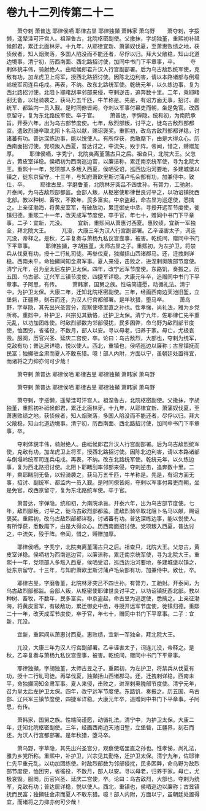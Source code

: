 # 卷九十二列传第二十二

　　萧夺剌 萧普达 耶律侯哂 耶律古昱 耶律独攧 萧韩家 萧乌野 　　萧夺剌，字挼懒，遥辇洼可汗宫人。祖涅鲁古，北院枢密副使。父撒抹，字胡独堇，重熙初补祗候郎君，累迁北面林牙。十九年，从耶律宜新、萧蒲奴伐夏，至萧惠败绩之地，获侦候者，知人烟聚落，多国人陷没而不能还者，尽俘以归。拜大父敞稳，知山北道边境事。清宁初，历西南面、西北路招讨使，加同中书门下平章事，卒。 　　夺剌体貌丰伟，骑射绝人。由祗候郎君升汉人行宫副部署。后为乌古敌烈统军使，克敌有功，加龙虎卫上将军，授西北路招讨使。因陈北边利害，请以本路诸部与倒塌岭统军司连兵屯戍。再表，不纳。改东北路统军使。乾统元年，以久练边事，复为西北路招讨使。北阻卜耶睹刮率邻部来侵，夺剌逆击，追奔数十里。二年，乘耶睹刮无备，以轻骑袭之，获马万五千匹，牛羊称是。先是，有诏方面无事，招讨、副统军、都监内一员入觐。是时同僚皆阙，夺剌以军事付幕吏而朝，坐是免官。改西京留守，复为东北路统军使。卒于官。 　　萧普达，字弹隐。统和初，为南院承旨。开泰六年，出为乌古部节度使。七年，敌烈部叛，讨平之，徙乌古敌烈部都监。遣敌烈骑卒取北阻卜名马以献，赐诏褒奖。重熙初，改乌古敌烈部都详稳，讨诸蕃有功。普达深练边事，能以悦使人。有所俘获，悉散麾下，由是大得众心。历西南面招讨使。党项叛入西夏，普达讨之，中流矢，殁于阵。帝闻，惜之，赙赠加厚。 　　耶律侯哂，字秃宁，北院夷离堇蒲古只之后。祖查只，北院大王。父忽古，黄皮室详稳。侯哂初为西南巡边官，以廉洁称，累迁南京统军使，寻为北院大王。重熙十一年，党项部人多叛入西夏，侯哂受诏，巡西边沿河要地，多建城堡以镇之，徙东京留守。十三年，与知府萧欧里斯讨蒲卢毛朵部有功，加兼侍中。致仕，卒。 　　耶律古昱，字磨鲁堇，北院林牙突吕不四世孙。有膂力，工驰射。开泰间，为乌古敌烈部都监。会部人叛，从枢密使耶律世良讨平之，以功诏镇抚西北部。教以种树、畜牧，不数年，民多富实。中京盗起，命古昱为巡逻使，悉擒之。上亲征渤海，将黄皮室军，有破敌功，累迁御史中丞，寻授开远军节度使，徙镇归德。重熙二十一年，改天成军节度使，卒于官，年七十，赠同中书门下平章事。二子：宜新，兀没。 　　宜新，重熙间从萧惠讨西夏。惠败绩，宜新一军独全，拜北院大王。 　　兀没，大康三年为汉人行宫副部署。乙辛诬害太子，词连兀没，帝释之。是秋，乙辛复奏与萧杨九私议宫壸事，被害。乾统间，赠同中书门下平章事。 　　耶律独攧，字胡独堇，太师古昱之子。重熙初，为左护卫，将禁兵从伐夏有功，授十二行糺司徒。再举伐夏，独攧括山西诸郡马。还，迁拽剌详稳。西南未平，命独攧同知金肃军事。夏人来侵，击败之，进涅剌奥隗部节度使。清宁元年，召为皇太后左护卫太保。四年，改宁远军节度使。东路饥，奏振之。历五国、乌古部、辽兴军三镇节度使，四捷军详稳。大康元年卒，追赠同中书门下平章事。子阿思，有传。 　　萧韩家，国舅之族。性端简谨愿，动循礼法。清宁中，为护卫太保。大康二年，迁知北院枢密副使。三年，经画西南边天池旧堑，立堡砦，正疆界，刻石而还，为汉人行宫都部署。是年秋猎，堕马卒。 　　萧乌野，字草隐，其先出兴圣宫分，观察使塔里直之孙也。性孝悌，尚礼法，雅为乡党所称。重熙中，补护卫，兴宗见其勤恪，迁护卫太保。清宁九年，佐耶律仁先平重元乱，以功加团练使。时敌烈部数为邻部侵扰，民多困弊，命乌野为敌烈部节度使，恤困穷，省徭役，不数月，部人以安。寻以母老，归养于家。母亡，尤极哀毁。服阕，历官兴圣、延庆二宫使，卒。论曰：乌古敌烈，大部也，夺剌为统军，克敌有功；普达居详稳，悦以使人。西北，重镇也，侯哂巡边以廉称；古昱镇抚而民富；独攧驻金肃而夏人不敢东猎。噫！部人内附，方面以宁，虽朝廷处置得宜，而诸将之力抑亦何可少哉！

　　萧夺剌 萧普达 耶律侯哂 耶律古昱 耶律独攧 萧韩家 萧乌野

　　萧夺剌 萧普达 耶律侯哂 耶律古昱 耶律独攧 萧韩家 萧乌野

　　萧夺剌，字挼懒，遥辇洼可汗宫人。祖涅鲁古，北院枢密副使。父撒抹，字胡独堇，重熙初补祗候郎君，累迁北面林牙。十九年，从耶律宜新、萧蒲奴伐夏，至萧惠败绩之地，获侦候者，知人烟聚落，多国人陷没而不能还者，尽俘以归。拜大父敞稳，知山北道边境事。清宁初，历西南面、西北路招讨使，加同中书门下平章事，卒。

　　夺剌体貌丰伟，骑射绝人。由祗候郎君升汉人行宫副部署。后为乌古敌烈统军使，克敌有功，加龙虎卫上将军，授西北路招讨使。因陈北边利害，请以本路诸部与倒塌岭统军司连兵屯戍。再表，不纳。改东北路统军使。乾统元年，以久练边事，复为西北路招讨使。北阻卜耶睹刮率邻部来侵，夺剌逆击，追奔数十里。二年，乘耶睹刮无备，以轻骑袭之，获马万五千匹，牛羊称是。先是，有诏方面无事，招讨、副统军、都监内一员入觐。是时同僚皆阙，夺剌以军事付幕吏而朝，坐是免官。改西京留守，复为东北路统军使。卒于官。

　　萧普达，字弹隐。统和初，为南院承旨。开泰六年，出为乌古部节度使。七年，敌烈部叛，讨平之，徙乌古敌烈部都监。遣敌烈骑卒取北阻卜名马以献，赐诏褒奖。重熙初，改乌古敌烈部都详稳，讨诸蕃有功。普达深练边事，能以悦使人。有所俘获，悉散麾下，由是大得众心。历西南面招讨使。党项叛入西夏，普达讨之，中流矢，殁于阵。帝闻，惜之，赙赠加厚。

　　耶律侯哂，字秃宁，北院夷离堇蒲古只之后。祖查只，北院大王。父忽古，黄皮室详稳。侯哂初为西南巡边官，以廉洁称，累迁南京统军使，寻为北院大王。重熙十一年，党项部人多叛入西夏，侯哂受诏，巡西边沿河要地，多建城堡以镇之，徙东京留守。十三年，与知府萧欧里斯讨蒲卢毛朵部有功，加兼侍中。致仕，卒。

　　耶律古昱，字磨鲁堇，北院林牙突吕不四世孙。有膂力，工驰射。开泰间，为乌古敌烈部都监。会部人叛，从枢密使耶律世良讨平之，以功诏镇抚西北部。教以种树、畜牧，不数年，民多富实。中京盗起，命古昱为巡逻使，悉擒之。上亲征渤海，将黄皮室军，有破敌功，累迁御史中丞，寻授开远军节度使，徙镇归德。重熙二十一年，改天成军节度使，卒于官，年七十，赠同中书门下平章事。二子：宜新，兀没。

　　宜新，重熙间从萧惠讨西夏。惠败绩，宜新一军独全，拜北院大王。

　　兀没，大康三年为汉人行宫副部署。乙辛诬害太子，词连兀没，帝释之。是秋，乙辛复奏与萧杨九私议宫壸事，被害。乾统间，赠同中书门下平章事。

　　耶律独攧，字胡独堇，太师古昱之子。重熙初，为左护卫，将禁兵从伐夏有功，授十二行糺司徒。再举伐夏，独攧括山西诸郡马。还，迁拽剌详稳。西南未平，命独攧同知金肃军事。夏人来侵，击败之，进涅剌奥隗部节度使。清宁元年，召为皇太后左护卫太保。四年，改宁远军节度使。东路饥，奏振之。历五国、乌古部、辽兴军三镇节度使，四捷军详稳。大康元年卒，追赠同中书门下平章事。子阿思，有传。

　　萧韩家，国舅之族。性端简谨愿，动循礼法。清宁中，为护卫太保。大康二年，迁知北院枢密副使。三年，经画西南边天池旧堑，立堡砦，正疆界，刻石而还，为汉人行宫都部署。是年秋猎，堕马卒。

　　萧乌野，字草隐，其先出兴圣宫分，观察使塔里直之孙也。性孝悌，尚礼法，雅为乡党所称。重熙中，补护卫，兴宗见其勤恪，迁护卫太保。清宁九年，佐耶律仁先平重元乱，以功加团练使。时敌烈部数为邻部侵扰，民多困弊，命乌野为敌烈部节度使，恤困穷，省徭役，不数月，部人以安。寻以母老，归养于家。母亡，尤极哀毁。服阕，历官兴圣、延庆二宫使，卒。论曰：乌古敌烈，大部也，夺剌为统军，克敌有功；普达居详稳，悦以使人。西北，重镇也，侯哂巡边以廉称；古昱镇抚而民富；独攧驻金肃而夏人不敢东猎。噫！部人内附，方面以宁，虽朝廷处置得宜，而诸将之力抑亦何可少哉！